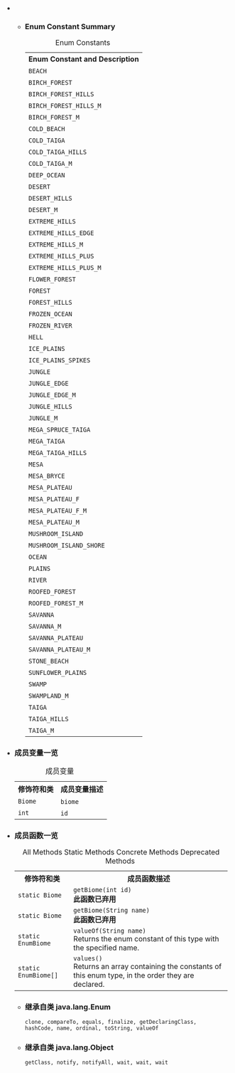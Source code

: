 <div class="summary">
<ul class="blockList">
<li class="blockList">
<!-- =========== ENUM CONSTANT SUMMARY =========== -->
<ul class="blockList">
<li class="blockList"><a name="enum.constant.summary">
<!--   -->
</a>
<h3>Enum Constant Summary</h3>
<table class="memberSummary" border="0" cellpadding="3" cellspacing="0" summary="Enum Constant Summary table, listing enum constants, and an explanation">
<caption><span>Enum Constants</span><span class="tabEnd"> </span></caption>
<tr>
<th class="colOne" scope="col">Enum Constant and Description</th>
</tr>
<tr class="altColor">
<td class="colOne"><code><span class="memberNameLink"><a >BEACH</a></span></code> </td>
</tr>
<tr class="rowColor">
<td class="colOne"><code><span class="memberNameLink"><a >BIRCH_FOREST</a></span></code> </td>
</tr>
<tr class="altColor">
<td class="colOne"><code><span class="memberNameLink"><a >BIRCH_FOREST_HILLS</a></span></code> </td>
</tr>
<tr class="rowColor">
<td class="colOne"><code><span class="memberNameLink"><a >BIRCH_FOREST_HILLS_M</a></span></code> </td>
</tr>
<tr class="altColor">
<td class="colOne"><code><span class="memberNameLink"><a >BIRCH_FOREST_M</a></span></code> </td>
</tr>
<tr class="rowColor">
<td class="colOne"><code><span class="memberNameLink"><a >COLD_BEACH</a></span></code> </td>
</tr>
<tr class="altColor">
<td class="colOne"><code><span class="memberNameLink"><a >COLD_TAIGA</a></span></code> </td>
</tr>
<tr class="rowColor">
<td class="colOne"><code><span class="memberNameLink"><a >COLD_TAIGA_HILLS</a></span></code> </td>
</tr>
<tr class="altColor">
<td class="colOne"><code><span class="memberNameLink"><a >COLD_TAIGA_M</a></span></code> </td>
</tr>
<tr class="rowColor">
<td class="colOne"><code><span class="memberNameLink"><a >DEEP_OCEAN</a></span></code> </td>
</tr>
<tr class="altColor">
<td class="colOne"><code><span class="memberNameLink"><a >DESERT</a></span></code> </td>
</tr>
<tr class="rowColor">
<td class="colOne"><code><span class="memberNameLink"><a >DESERT_HILLS</a></span></code> </td>
</tr>
<tr class="altColor">
<td class="colOne"><code><span class="memberNameLink"><a >DESERT_M</a></span></code> </td>
</tr>
<tr class="rowColor">
<td class="colOne"><code><span class="memberNameLink"><a >EXTREME_HILLS</a></span></code> </td>
</tr>
<tr class="altColor">
<td class="colOne"><code><span class="memberNameLink"><a >EXTREME_HILLS_EDGE</a></span></code> </td>
</tr>
<tr class="rowColor">
<td class="colOne"><code><span class="memberNameLink"><a >EXTREME_HILLS_M</a></span></code> </td>
</tr>
<tr class="altColor">
<td class="colOne"><code><span class="memberNameLink"><a >EXTREME_HILLS_PLUS</a></span></code> </td>
</tr>
<tr class="rowColor">
<td class="colOne"><code><span class="memberNameLink"><a >EXTREME_HILLS_PLUS_M</a></span></code> </td>
</tr>
<tr class="altColor">
<td class="colOne"><code><span class="memberNameLink"><a >FLOWER_FOREST</a></span></code> </td>
</tr>
<tr class="rowColor">
<td class="colOne"><code><span class="memberNameLink"><a >FOREST</a></span></code> </td>
</tr>
<tr class="altColor">
<td class="colOne"><code><span class="memberNameLink"><a >FOREST_HILLS</a></span></code> </td>
</tr>
<tr class="rowColor">
<td class="colOne"><code><span class="memberNameLink"><a >FROZEN_OCEAN</a></span></code> </td>
</tr>
<tr class="altColor">
<td class="colOne"><code><span class="memberNameLink"><a >FROZEN_RIVER</a></span></code> </td>
</tr>
<tr class="rowColor">
<td class="colOne"><code><span class="memberNameLink"><a >HELL</a></span></code> </td>
</tr>
<tr class="altColor">
<td class="colOne"><code><span class="memberNameLink"><a >ICE_PLAINS</a></span></code> </td>
</tr>
<tr class="rowColor">
<td class="colOne"><code><span class="memberNameLink"><a >ICE_PLAINS_SPIKES</a></span></code> </td>
</tr>
<tr class="altColor">
<td class="colOne"><code><span class="memberNameLink"><a >JUNGLE</a></span></code> </td>
</tr>
<tr class="rowColor">
<td class="colOne"><code><span class="memberNameLink"><a >JUNGLE_EDGE</a></span></code> </td>
</tr>
<tr class="altColor">
<td class="colOne"><code><span class="memberNameLink"><a >JUNGLE_EDGE_M</a></span></code> </td>
</tr>
<tr class="rowColor">
<td class="colOne"><code><span class="memberNameLink"><a >JUNGLE_HILLS</a></span></code> </td>
</tr>
<tr class="altColor">
<td class="colOne"><code><span class="memberNameLink"><a >JUNGLE_M</a></span></code> </td>
</tr>
<tr class="rowColor">
<td class="colOne"><code><span class="memberNameLink"><a >MEGA_SPRUCE_TAIGA</a></span></code> </td>
</tr>
<tr class="altColor">
<td class="colOne"><code><span class="memberNameLink"><a >MEGA_TAIGA</a></span></code> </td>
</tr>
<tr class="rowColor">
<td class="colOne"><code><span class="memberNameLink"><a >MEGA_TAIGA_HILLS</a></span></code> </td>
</tr>
<tr class="altColor">
<td class="colOne"><code><span class="memberNameLink"><a >MESA</a></span></code> </td>
</tr>
<tr class="rowColor">
<td class="colOne"><code><span class="memberNameLink"><a >MESA_BRYCE</a></span></code> </td>
</tr>
<tr class="altColor">
<td class="colOne"><code><span class="memberNameLink"><a >MESA_PLATEAU</a></span></code> </td>
</tr>
<tr class="rowColor">
<td class="colOne"><code><span class="memberNameLink"><a >MESA_PLATEAU_F</a></span></code> </td>
</tr>
<tr class="altColor">
<td class="colOne"><code><span class="memberNameLink"><a >MESA_PLATEAU_F_M</a></span></code> </td>
</tr>
<tr class="rowColor">
<td class="colOne"><code><span class="memberNameLink"><a >MESA_PLATEAU_M</a></span></code> </td>
</tr>
<tr class="altColor">
<td class="colOne"><code><span class="memberNameLink"><a >MUSHROOM_ISLAND</a></span></code> </td>
</tr>
<tr class="rowColor">
<td class="colOne"><code><span class="memberNameLink"><a >MUSHROOM_ISLAND_SHORE</a></span></code> </td>
</tr>
<tr class="altColor">
<td class="colOne"><code><span class="memberNameLink"><a >OCEAN</a></span></code> </td>
</tr>
<tr class="rowColor">
<td class="colOne"><code><span class="memberNameLink"><a >PLAINS</a></span></code> </td>
</tr>
<tr class="altColor">
<td class="colOne"><code><span class="memberNameLink"><a >RIVER</a></span></code> </td>
</tr>
<tr class="rowColor">
<td class="colOne"><code><span class="memberNameLink"><a >ROOFED_FOREST</a></span></code> </td>
</tr>
<tr class="altColor">
<td class="colOne"><code><span class="memberNameLink"><a >ROOFED_FOREST_M</a></span></code> </td>
</tr>
<tr class="rowColor">
<td class="colOne"><code><span class="memberNameLink"><a >SAVANNA</a></span></code> </td>
</tr>
<tr class="altColor">
<td class="colOne"><code><span class="memberNameLink"><a >SAVANNA_M</a></span></code> </td>
</tr>
<tr class="rowColor">
<td class="colOne"><code><span class="memberNameLink"><a >SAVANNA_PLATEAU</a></span></code> </td>
</tr>
<tr class="altColor">
<td class="colOne"><code><span class="memberNameLink"><a >SAVANNA_PLATEAU_M</a></span></code> </td>
</tr>
<tr class="rowColor">
<td class="colOne"><code><span class="memberNameLink"><a >STONE_BEACH</a></span></code> </td>
</tr>
<tr class="altColor">
<td class="colOne"><code><span class="memberNameLink"><a >SUNFLOWER_PLAINS</a></span></code> </td>
</tr>
<tr class="rowColor">
<td class="colOne"><code><span class="memberNameLink"><a >SWAMP</a></span></code> </td>
</tr>
<tr class="altColor">
<td class="colOne"><code><span class="memberNameLink"><a >SWAMPLAND_M</a></span></code> </td>
</tr>
<tr class="rowColor">
<td class="colOne"><code><span class="memberNameLink"><a >TAIGA</a></span></code> </td>
</tr>
<tr class="altColor">
<td class="colOne"><code><span class="memberNameLink"><a >TAIGA_HILLS</a></span></code> </td>
</tr>
<tr class="rowColor">
<td class="colOne"><code><span class="memberNameLink"><a >TAIGA_M</a></span></code> </td>
</tr>
</table>
</li>
</ul>

<li class="blockList"><a name="field.summary">
<!--   -->
</a>
<h3>成员变量一览</h3>
<table class="memberSummary" border="0" cellpadding="3" cellspacing="0" summary="Field Summary table, listing fields, and an explanation">
<caption><span>成员变量</span><span class="tabEnd"> </span></caption>
<tr>
<th>修饰符和类</th>
<th>成员变量描述</th>
</tr>
<tr class="altColor">
<td class="colFirst"><code><a  title="class in cn.nukkit.level.biome">Biome</a></code></td>
<td class="colLast"><code><span class="memberNameLink"><a >biome</a></span></code> </td>
</tr>
<tr class="rowColor">
<td class="colFirst"><code>int</code></td>
<td class="colLast"><code><span class="memberNameLink"><a >id</a></span></code> </td>
</tr>
</table>
</li>
</ul>
<!-- ========== METHOD SUMMARY =========== -->
<ul class="blockList">
<li class="blockList"><a name="method.summary">
<!--   -->
</a>
<h3>成员函数一览</h3>
<table class="memberSummary" border="0" cellpadding="3" cellspacing="0" summary="Method Summary table, listing methods, and an explanation">
<caption><span id="t0" class="activeTableTab"><span>All Methods</span><span class="tabEnd"> </span></span><span id="t1" class="tableTab"><span><a >Static Methods</a></span><span class="tabEnd"> </span></span><span id="t4" class="tableTab"><span><a >Concrete Methods</a></span><span class="tabEnd"> </span></span><span id="t6" class="tableTab"><span><a >Deprecated Methods</a></span><span class="tabEnd"> </span></span></caption>
<tr>
<th>修饰符和类</th>
<th>成员函数描述</th>
</tr>
<tr id="i0" class="altColor">
<td class="colFirst"><code>static <a  title="class in cn.nukkit.level.biome">Biome</a></code></td>
<td class="colLast"><code><span class="memberNameLink"><a >getBiome</a></span>(int id)</code>
<div class="block"><strong>此函数已弃用</strong> </div>
</td>
</tr>
<tr id="i1" class="rowColor">
<td class="colFirst"><code>static <a  title="class in cn.nukkit.level.biome">Biome</a></code></td>
<td class="colLast"><code><span class="memberNameLink"><a >getBiome</a></span>(<a  title="class or interface in java.lang">String</a> name)</code>
<div class="block"><strong>此函数已弃用</strong> </div>
</td>
</tr>
<tr id="i2" class="altColor">
<td class="colFirst"><code>static <a  title="enum in cn.nukkit.level.biome">EnumBiome</a></code></td>
<td class="colLast"><code><span class="memberNameLink"><a >valueOf</a></span>(<a  title="class or interface in java.lang">String</a> name)</code>
<div class="block">Returns the enum constant of this type with the specified name.</div>
</td>
</tr>
<tr id="i3" class="rowColor">
<td class="colFirst"><code>static <a  title="enum in cn.nukkit.level.biome">EnumBiome</a>[]</code></td>
<td class="colLast"><code><span class="memberNameLink"><a >values</a></span>()</code>
<div class="block">Returns an array containing the constants of this enum type, in
the order they are declared.</div>
</td>
</tr>
</table>
<ul class="blockList">
<li class="blockList"><a name="methods.inherited.from.class.java.lang.Enum">
<!--   -->
</a>
<h3>继承自类 java.lang.<a  title="class or interface in java.lang">Enum</a></h3>
<code><a  title="class or interface in java.lang">clone</a>, <a  title="class or interface in java.lang">compareTo</a>, <a  title="class or interface in java.lang">equals</a>, <a  title="class or interface in java.lang">finalize</a>, <a  title="class or interface in java.lang">getDeclaringClass</a>, <a  title="class or interface in java.lang">hashCode</a>, <a  title="class or interface in java.lang">name</a>, <a  title="class or interface in java.lang">ordinal</a>, <a  title="class or interface in java.lang">toString</a>, <a  title="class or interface in java.lang">valueOf</a></code></li>
</ul>
<ul class="blockList">
<li class="blockList"><a name="methods.inherited.from.class.java.lang.Object">
<!--   -->
</a>
<h3>继承自类 java.lang.<a  title="class or interface in java.lang">Object</a></h3>
<code><a  title="class or interface in java.lang">getClass</a>, <a  title="class or interface in java.lang">notify</a>, <a  title="class or interface in java.lang">notifyAll</a>, <a  title="class or interface in java.lang">wait</a>, <a  title="class or interface in java.lang">wait</a>, <a  title="class or interface in java.lang">wait</a></code></li>
</ul>
</li>
</ul>
</li>
</ul>
</div>
